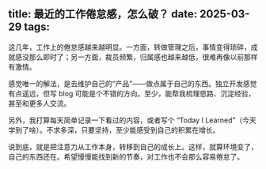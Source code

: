 title: 最近的工作倦怠感，怎么破？
date: 2025-03-29 
tags:
---


这几年，工作上的倦怠感越来越明显。一方面，转做管理之后，事情变得琐碎，成就感没那么即时了；另一方面，裁员频繁，归属感也越来越低，很难再像以前那样有激情。

感觉唯一的解法，是去维护自己的“产品”——做点属于自己的东西。独立开发感觉有点遥远，但写 blog 可能是个不错的方向。至少，能帮我梳理思路、沉淀经验，甚至和更多人交流。

另外，我打算每天简单记录一下看过的内容，或者写个 “Today I Learned”（今天学到了啥）。不求多深，只要坚持，至少能感受到自己的积累在增长。

说到底，就是把注意力从工作本身，转移到自己的成长上。这样，就算环境变了，自己的东西还在。希望慢慢能找到新的节奏，对工作也不会那么容易倦怠了。